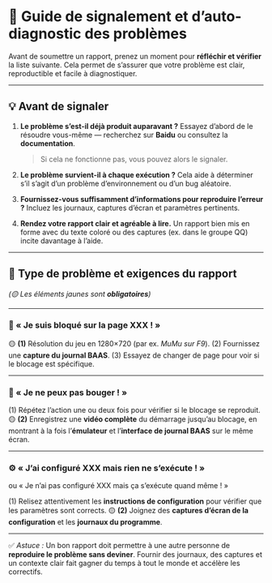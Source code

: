 
# 🧭 Guide de signalement et d’auto-diagnostic des problèmes

Avant de soumettre un rapport, prenez un moment pour **réfléchir et vérifier** la liste suivante.
Cela permet de s’assurer que votre problème est clair, reproductible et facile à diagnostiquer.

---

## 💡 Avant de signaler

1. **Le problème s’est-il déjà produit auparavant ?**
   Essayez d’abord de le résoudre vous-même — recherchez sur **Baidu** ou consultez la **documentation**.

   > Si cela ne fonctionne pas, vous pouvez alors le signaler.

2. **Le problème survient-il à chaque exécution ?**
   Cela aide à déterminer s’il s’agit d’un problème d’environnement ou d’un bug aléatoire.

3. **Fournissez-vous suffisamment d’informations pour reproduire l’erreur ?**
   Incluez les journaux, captures d’écran et paramètres pertinents.

4. **Rendez votre rapport clair et agréable à lire.**
   Un rapport bien mis en forme avec du texte coloré ou des captures (ex. dans le groupe QQ) incite davantage à l’aide.

---

## 🎨 Type de problème et exigences du rapport

*(🟡 Les éléments jaunes sont **obligatoires**)*

---

### 🧱 « Je suis bloqué sur la page XXX ! »

🟡 **(1)** Résolution du jeu en 1280×720 (par ex. *MuMu sur F9*).
(2) Fournissez une **capture du journal BAAS**.
(3) Essayez de changer de page pour voir si le blocage est spécifique.

---

### 🧍 « Je ne peux pas bouger ! »

(1) Répétez l’action une ou deux fois pour vérifier si le blocage se reproduit.
🟡 **(2)** Enregistrez une **vidéo complète** du démarrage jusqu’au blocage,
en montrant à la fois l’**émulateur** et l’**interface de journal BAAS** sur le même écran.

---

### ⚙️ « J’ai configuré XXX mais rien ne s’exécute ! »

ou
« Je n’ai pas configuré XXX mais ça s’exécute quand même ! »

(1) Relisez attentivement les **instructions de configuration** pour vérifier que les paramètres sont corrects.
🟡 **(2)** Joignez des **captures d’écran de la configuration** et les **journaux du programme**.

---

✅ *Astuce :* Un bon rapport doit permettre à une autre personne de **reproduire le problème sans deviner**.
Fournir des journaux, des captures et un contexte clair fait gagner du temps à tout le monde et accélère les correctifs.
